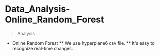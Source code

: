 # Data_Analysis-Online_Random_Forest
> Analysis
* Online Random Forest
** We use hyperplane6 csv file.
** It's easy to recognize real-time changes.
